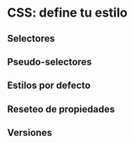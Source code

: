 # CSS: define tu estilo

## Selectores
## Pseudo-selectores
## Estilos por defecto
## Reseteo de propiedades
## Versiones
